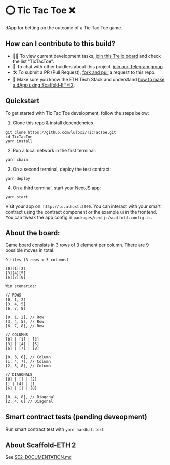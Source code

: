 # ⭕ Tic Tac Toe ❌

dApp for betting on the outcome of a Tic Tac Toe game.

## How can I contribute to this build?

- 👷‍♀️ To view current development tasks, [join this Trello board](https://trello.com/invite/b/s0vot1BA/ATTI366c508087a404ccf9343def4d76d1ce6F7899AA/newbies-lounge) and check the list "TicTacToe".
- 🧰 To chat with other buidlers about this project, [join our Telegram group](https://t.me/+FwCZPG51UhwzOTZh)
- 🛠️ To submit a PR (Pull Request), [fork and pull](https://github.com/susam/gitpr) a request to this repo.
- 🐣 Make sure you know the ETH Tech Stack and understand [how to make a dApp using Scaffold-ETH 2](https://lulox.notion.site/Newbie-s-Lounge-68ea7c4c5f1a4ec29786be6a76516878).

## Quickstart

To get started with Tic Tac Toe development, follow the steps below:

1. Clone this repo & install dependencies

```
git clone https://github.com/luloxi/TicTacToe.git
cd TicTacToe
yarn install
```

2. Run a local network in the first terminal:

```
yarn chain
```

3. On a second terminal, deploy the test contract:

```
yarn deploy
```

4. On a third terminal, start your NextJS app:

```
yarn start
```

Visit your app on: `http://localhost:3000`. You can interact with your smart contract using the contract component or the example ui in the frontend. You can tweak the app config in `packages/nextjs/scaffold.config.ts`.

## About the board:

Game board consists in 3 rows of 3 element per column.
There are 9 possible moves in total.

```nano
9 tiles (3 rows x 3 columns)

[0][1][2]
[3][4][5]
[6][7][8]

Win scenarios:

// ROWS
[0, 1, 2]
[3, 4, 5]
[6, 7, 8]

[0, 1, 2], // Row
[3, 4, 5], // Row
[6, 7, 8], // Row

// COLUMNS
[0] | [1] | [2]
[3] | [4] | [5]
[6] | [7] | [8]

[0, 3, 6], // Column
[1, 4, 7], // Column
[2, 5, 8], // Column

// DIAGONALS
[0] | [] | [2]
[] | [4] | []
[6] | [] | [8]

[0, 4, 8], // Diagonal
[2, 4, 6] // Diagonal
```

## Smart contract tests (pending deveopment)

Run smart contract test with `yarn hardhat:test`

## About Scaffold-ETH 2

See [SE2-DOCUMENTATION.md](./SE2-DOCUMENTATION.md)
